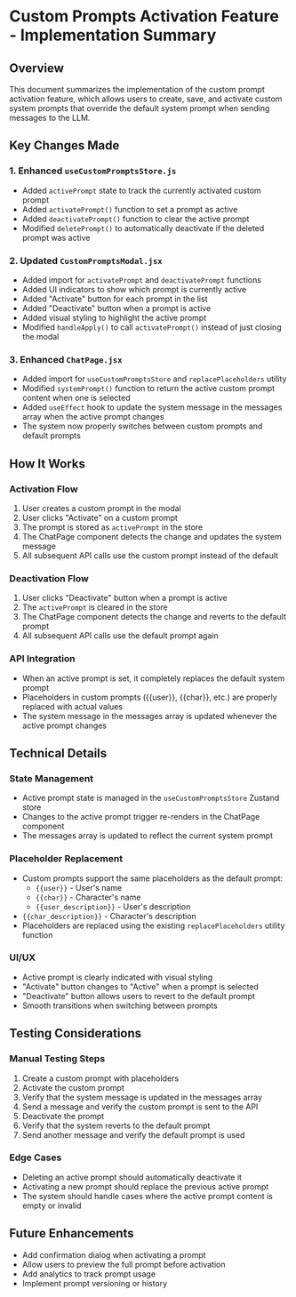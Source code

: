 # Custom Prompts Activation Feature - Implementation Summary

## Overview
This document summarizes the implementation of the custom prompt activation feature, which allows users to create, save, and activate custom system prompts that override the default system prompt when sending messages to the LLM.

## Key Changes Made

### 1. Enhanced `useCustomPromptsStore.js`
- Added `activePrompt` state to track the currently activated custom prompt
- Added `activatePrompt()` function to set a prompt as active
- Added `deactivatePrompt()` function to clear the active prompt
- Modified `deletePrompt()` to automatically deactivate if the deleted prompt was active

### 2. Updated `CustomPromptsModal.jsx`
- Added import for `activatePrompt` and `deactivatePrompt` functions
- Added UI indicators to show which prompt is currently active
- Added "Activate" button for each prompt in the list
- Added "Deactivate" button when a prompt is active
- Added visual styling to highlight the active prompt
- Modified `handleApply()` to call `activatePrompt()` instead of just closing the modal

### 3. Enhanced `ChatPage.jsx`
- Added import for `useCustomPromptsStore` and `replacePlaceholders` utility
- Modified `systemPrompt()` function to return the active custom prompt content when one is selected
- Added `useEffect` hook to update the system message in the messages array when the active prompt changes
- The system now properly switches between custom prompts and default prompts

## How It Works

### Activation Flow
1. User creates a custom prompt in the modal
2. User clicks "Activate" on a custom prompt
3. The prompt is stored as `activePrompt` in the store
4. The ChatPage component detects the change and updates the system message
5. All subsequent API calls use the custom prompt instead of the default

### Deactivation Flow
1. User clicks "Deactivate" button when a prompt is active
2. The `activePrompt` is cleared in the store
3. The ChatPage component detects the change and reverts to the default prompt
4. All subsequent API calls use the default prompt again

### API Integration
- When an active prompt is set, it completely replaces the default system prompt
- Placeholders in custom prompts ({{user}}, {{char}}, etc.) are properly replaced with actual values
- The system message in the messages array is updated whenever the active prompt changes

## Technical Details

### State Management
- Active prompt state is managed in the `useCustomPromptsStore` Zustand store
- Changes to the active prompt trigger re-renders in the ChatPage component
- The messages array is updated to reflect the current system prompt

### Placeholder Replacement
- Custom prompts support the same placeholders as the default prompt:
  - `{{user}}` - User's name
  - `{{char}}` - Character's name
  - `{{user_description}}` - User's description
 - `{{char_description}}` - Character's description
- Placeholders are replaced using the existing `replacePlaceholders` utility function

### UI/UX
- Active prompt is clearly indicated with visual styling
- "Activate" button changes to "Active" when a prompt is selected
- "Deactivate" button allows users to revert to the default prompt
- Smooth transitions when switching between prompts

## Testing Considerations

### Manual Testing Steps
1. Create a custom prompt with placeholders
2. Activate the custom prompt
3. Verify that the system message is updated in the messages array
4. Send a message and verify the custom prompt is sent to the API
5. Deactivate the prompt
6. Verify that the system reverts to the default prompt
7. Send another message and verify the default prompt is used

### Edge Cases
- Deleting an active prompt should automatically deactivate it
- Activating a new prompt should replace the previous active prompt
- The system should handle cases where the active prompt content is empty or invalid

## Future Enhancements
- Add confirmation dialog when activating a prompt
- Allow users to preview the full prompt before activation
- Add analytics to track prompt usage
- Implement prompt versioning or history
